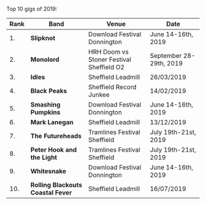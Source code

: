 Top 10 gigs of 2019:

| Rank | Band | Venue | Date |
| ---- | ---- | --------------- |-----------------|
| 1.  |**Slipknot** |	Download Festival Donnington | June 14-16th, 2019 |
| 2. | 	**Monolord** |	HRH Doom vs Stoner Festival Sheffield O2 |September 28-29th, 2019 |
| 3. | 	**Idles** |	Sheffield Leadmill |26/03/2019 |
| 4. | 	**Black Peaks** |	Sheffield Record Junkee |14/02/2019 |
| 5. |  **Smashing Pumpkins** |	Download Festival Donnington |June 14-16th, 2019 |
| 6. | 	**Mark Lanegan** |	Sheffield Leadmill |13/12/2019 |
| 7. | 	**The Futureheads** |	Tramlines Festival Sheffield |July 19th-21st, 2019 |
| 8. | **Peter Hook and the Light** | Tramlines Festival Sheffield | July 19th-21st, 2019 | 
| 9. | **Whitesnake** |	Download Festival Donnington | June 14-16th, 2019 |
| 10. | 	**Rolling Blackouts Coastal Fever** |	Sheffield Leadmill |16/07/2019 |
